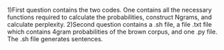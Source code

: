 1)First question contains the two codes. One contains all the necessary functions required to calculate the probabilities, construct Ngrams, and calculate perplexity.
2)Second question contains a .sh file, a file .txt file which contains 4gram probabilities of the brown corpus, and one .py file.
The .sh file generates sentences.
